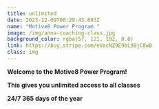 ```yaml
---
title: unlimited
date: 2023-12-09T00:29:43.693Z
name: "Motive8 Power Program "
image: /img/anna-coaching-class.jpg
background_color: rgba(57, 121, 192, 0.8)
link: https://buy.stripe.com/eVacNZ9E9bL98jC8wB
class: img
---
```

**Welcome to the Motive8 Power Program!** 

**This gives you unlimited access to all classes** 

**24/7 365 days of the year**